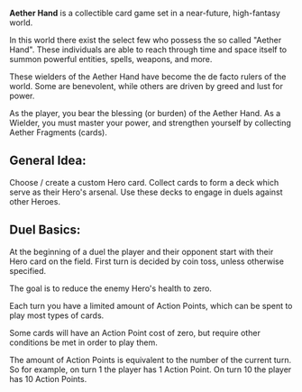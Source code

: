 **Aether Hand** is a collectible card game set in a near-future, high-fantasy world. 

In this world there exist the select few who possess the so called "Aether Hand". These individuals are able to reach through time and space itself to summon powerful entities, spells, weapons, and more. 

These wielders of the Aether Hand have become the de facto rulers of the world. Some are benevolent, while others are driven by greed and lust for power.

As the player, you bear the blessing (or burden) of the Aether Hand. As a Wielder, you must master your power, and strengthen yourself by collecting Aether Fragments (cards).

## General Idea:

Choose / create a custom Hero card.
Collect cards to form a deck which serve as their Hero's arsenal.
Use these decks to engage in duels against other Heroes.

## Duel Basics:

At the beginning of a duel the player and their opponent start with their Hero card on the field.
First turn is decided by coin toss, unless otherwise specified.

The goal is to reduce the enemy Hero's health to zero.

Each turn you have a limited amount of Action Points, which can be spent to play most types of cards.

Some cards will have an Action Point cost of zero, but require other conditions be met in order to play them.

The amount of Action Points is equivalent to the number of the current turn. 
So for example, on turn 1 the player has 1 Action Point. On turn 10 the player has 10 Action Points.





